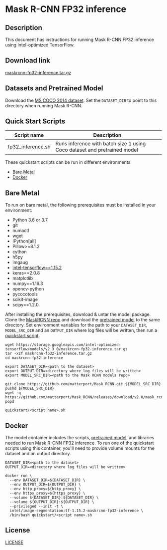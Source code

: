 <!--- 0. Title -->
# Mask R-CNN FP32 inference

<!-- 10. Description -->
## Description

This document has instructions for running Mask R-CNN FP32 inference using
Intel-optimized TensorFlow.

<!--- 20. Download link -->
## Download link

[maskrcnn-fp32-inference.tar.gz](https://storage.googleapis.com/intel-optimized-tensorflow/models/v2_3_0/maskrcnn-fp32-inference.tar.gz)

<!--- 30. Datasets -->
## Datasets and Pretrained Model

Download the [MS COCO 2014 dataset](http://cocodataset.org/#download).
Set the `DATASET_DIR` to point to this directory when running Mask R-CNN.

<!--- 40. Quick Start Scripts -->
## Quick Start Scripts

| Script name | Description |
|-------------|-------------|
| [fp32_inference.sh](fp32_inference.sh) | Runs inference with batch size 1 using Coco dataset and pretrained model|

These quickstart scripts can be run in different environments:
* [Bare Metal](#bare-metal)
* [Docker](#docker)

<!--- 50. Bare Metal -->
## Bare Metal

To run on bare metal, the following prerequisites must be installed in your environment:
* Python 3.6 or 3.7
* git
* numactl
* wget
* IPython[all]
* Pillow>=8.1.2
* cython
* h5py
* imgaug
* [intel-tensorflow==1.15.2](https://pypi.org/project/intel-tensorflow/1.15.2/)
* keras==2.0.8
* matplotlib
* numpy==1.16.3
* opencv-python
* pycocotools
* scikit-image
* scipy==1.2.0

After installing the prerequisites, download & untar the model package.
Clone the [MaskRCNN repo](https://github.com/matterport/Mask_RCNN) and
download the [pretrained model](https://github.com/matterport/Mask_RCNN/releases/download/v2.0/mask_rcnn_coco.h5)
to the same directory. Set environment variables for the path to your
`DATASET_DIR`, `MODEL_SRC_DIR` and an `OUTPUT_DIR` where log files will
be written, then run a [quickstart script](#quick-start-scripts).

```
wget https://storage.googleapis.com/intel-optimized-tensorflow/models/v2_3_0/maskrcnn-fp32-inference.tar.gz
tar -xzf maskrcnn-fp32-inference.tar.gz
cd maskrcnn-fp32-inference

export DATASET_DIR=<path to the dataset>
export OUTPUT_DIR=<directory where log files will be written>
export MODEL_SRC_DIR=<path to the Mask RCNN models repo>

git clone https://github.com/matterport/Mask_RCNN.git ${MODEL_SRC_DIR}
pushd ${MODEL_SRC_DIR}
wget -q https://github.com/matterport/Mask_RCNN/releases/download/v2.0/mask_rcnn_coco.h5
popd

quickstart/<script name>.sh
```

<!--- 60. Docker -->
## Docker

The model container includes the scripts,
[pretrained model](https://github.com/matterport/Mask_RCNN/releases/download/v2.0/mask_rcnn_coco.h5),
and libraries needed to run  Mask R-CNN FP32 inference. To run one
of the quickstart scripts  using this container, you'll need to provide
volume mounts for the dataset and an output directory.

```
DATASET_DIR=<path to the dataset>
OUTPUT_DIR=<directory where log files will be written>

docker run \
  --env DATASET_DIR=${DATASET_DIR} \
  --env OUTPUT_DIR=${OUTPUT_DIR} \
  --env http_proxy=${http_proxy} \
  --env https_proxy=${https_proxy} \
  --volume ${DATASET_DIR}:${DATASET_DIR} \
  --volume ${OUTPUT_DIR}:${OUTPUT_DIR} \
  --privileged --init -t \
  intel/image-segmentation:tf-1.15.2-maskrcnn-fp32-inference \
  /bin/bash quickstart/<script name>.sh
```

<!--- 80. License -->
## License

[LICENSE](/LICENSE)

